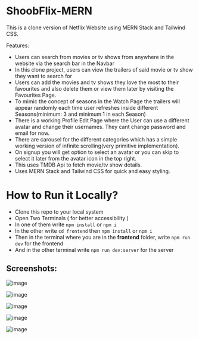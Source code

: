 # ShoobFlix-MERN
This is a clone version of Netflix Website using MERN Stack and Tailwind CSS. 

Features:
- Users can search from movies or tv shows from anywhere in the website via the search bar in the Navbar
- In this clone project, users can view the trailers of said movie or tv show they want to search for
- Users can add the movies and tv shows they love the most to their favourites and also delete them or view them later by visiting the Favourites Page.
- To mimic the concept of seasons in the Watch Page the trailers will appear randomly each time user refreshes inside different Seasons(minimum: 3 and minimum 1 in each Season)
- There is a working Profile Edit Page where the User can use a different avatar and change their usernames. They cant change password and email for now.
- There are carousel for the different categories which has a simple working version of infinite scrolling(very primitive implementation).
- On signup you will get option to select an avatar or you can skip to select it later from the avatar icon in the top right.
- This uses TMDB Api to fetch movie/tv show details.
- Uses MERN Stack and Tailwind CSS for quick and easy styling.

# How to Run it Locally?
- Clone this repo to your local system
- Open Two Terminals ( for better accessibility )
- In one of them write `npm install` or `npm i`
- In the other write `cd frontend` then `npm install` or `npm i`
- Then in the terminal where you are in the **frontend** folder, write `npm run dev` for the frontend
- And in the other terminal write `npm run dev:server` for the server



## Screenshots:

![image](https://github.com/user-attachments/assets/a2d83d36-c219-41ad-840c-bdfb8638b4f0)

![image](https://github.com/user-attachments/assets/a62e3d05-b30f-4095-8582-959468f21160)

![image](https://github.com/user-attachments/assets/0e7f98ba-a5ba-4756-a20d-9db0871b92ca)

![image](https://github.com/user-attachments/assets/5fc4e855-376b-4000-a529-4c3a60da45db)

![image](https://github.com/user-attachments/assets/7b250b00-998f-4037-927d-a5764dfb8dd3)

